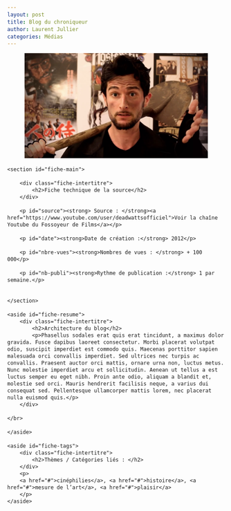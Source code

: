 ```yaml
---
layout: post
title: Blog du chroniqueur
author: Laurent Jullier
categories: Médias
---
```



<div class="fiche-medias">
	<figure>
		<img src="../images/fossoyeur.png" width="800"/>
	</figure>	

	<section id="fiche-main">
  
		<div class="fiche-intertitre">
			<h2>Fiche technique de la source</h2>
		</div>	

		<p id="source"><strong> Source : </strong><a href="https://www.youtube.com/user/deadwattsofficiel">Voir la chaîne Youtube du Fossoyeur de Films</a></p>
	
		<p id="date"><strong>Date de création :</strong> 2012</p>

		<p id="nbre-vues"><strong>Nombres de vues : </strong> + 100 000</p>

		<p id="nb-publi"><strong>Rythme de publication :</strong> 1 par semaine.</p>


	</section>

	<aside id="fiche-resume">
		<div class="fiche-intertitre">
			<h2>Architecture du blog</h2>
			<p>Phasellus sodales erat quis erat tincidunt, a maximus dolor gravida. Fusce dapibus laoreet consectetur. Morbi placerat volutpat odio, suscipit imperdiet est commodo quis. Maecenas porttitor sapien malesuada orci convallis imperdiet. Sed ultrices nec turpis ac convallis. Praesent auctor orci mattis, ornare urna non, luctus metus. Nunc molestie imperdiet arcu et sollicitudin. Aenean ut tellus a est luctus semper eu eget nibh. Proin ante odio, aliquam a blandit et, molestie sed orci. Mauris hendrerit facilisis neque, a varius dui consequat sed. Pellentesque ullamcorper mattis lorem, nec placerat nulla euismod quis.</p>
		</div>

	</br>

	</aside>

	<aside id="fiche-tags">
		<div class="fiche-intertitre">
			<h2>Thèmes / Catégories liés : </h2>
		</div>	
		<p>
		<a href="#">cinéphilies</a>, <a href="#">histoire</a>, <a href="#">mesure de l’art</a>, <a href="#">plaisir</a>	
		</p>
	</aside>

</div>

